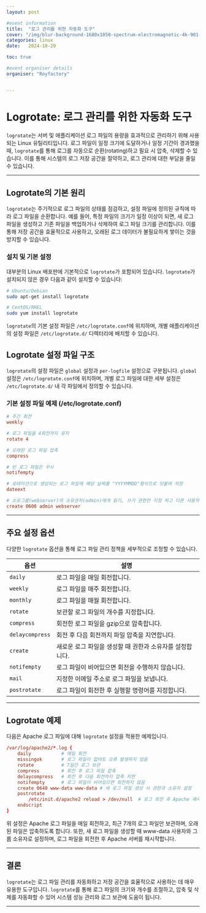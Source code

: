 ```yaml
---
layout: post

#event information
title:  "로그 관리를 위한 자동화 도구"
cover: "/img/blur-background-1680x1050-spectrum-electromagnetic-4k-901-1.jpg"
categories: linux
date:   2024-10-29

toc: true

#event organiser details
organiser: "Royfactory"


---
```


# Logrotate: 로그 관리를 위한 자동화 도구

`logrotate`는 서버 및 애플리케이션 로그 파일의 용량을 효과적으로 관리하기 위해 사용되는 Linux 유틸리티입니다. 로그 파일이 일정 크기에 도달하거나 일정 기간이 경과했을 때, `logrotate`를 통해 로그를 자동으로 순환(rotating)하고 필요 시 압축, 삭제할 수 있습니다. 이를 통해 시스템의 로그 저장 공간을 절약하고, 로그 관리에 대한 부담을 줄일 수 있습니다.

---

## Logrotate의 기본 원리

`logrotate`는 주기적으로 로그 파일의 상태를 점검하고, 설정 파일에 정의된 규칙에 따라 로그 파일을 순환합니다. 예를 들어, 특정 파일의 크기가 일정 이상이 되면, 새 로그 파일을 생성하고 기존 파일을 백업하거나 삭제하여 로그 파일 크기를 관리합니다. 이를 통해 저장 공간을 효율적으로 사용하고, 오래된 로그 데이터가 불필요하게 쌓이는 것을 방지할 수 있습니다.

### 설치 및 기본 설정

대부분의 Linux 배포판에 기본적으로 `logrotate`가 포함되어 있습니다. `logrotate`가 설치되지 않은 경우 다음과 같이 설치할 수 있습니다:

```bash
# Ubuntu/Debian
sudo apt-get install logrotate

# CentOS/RHEL
sudo yum install logrotate
```

`logrotate`의 기본 설정 파일은 `/etc/logrotate.conf`에 위치하며, 개별 애플리케이션의 설정 파일은 `/etc/logrotate.d/` 디렉터리에 배치할 수 있습니다.

## Logrotate 설정 파일 구조

`logrotate`의 설정 파일은 `global` 설정과 `per-logfile` 설정으로 구분됩니다. `global` 설정은 `/etc/logrotate.conf`에 위치하며, 개별 로그 파일에 대한 세부 설정은 `/etc/logrotate.d/` 내 각 파일에서 정의할 수 있습니다.

### 기본 설정 파일 예제 (/etc/logrotate.conf)

```conf
# 주간 회전
weekly

# 로그 파일을 4회전까지 유지
rotate 4

# 오래된 로그 파일 압축
compress

# 빈 로그 파일은 무시
notifempty

# 로테이션으로 생성되는 로그 파일에 해당 날짜를 "YYYYMMDD"형식으로 덧붙여 저장
dateext

# 소유그룹(webserver)의 소유권자(admin)에게 읽기, 쓰기 권한만 지정 하고 다른 사용자에게 권한 부여 안함
create 0600 admin webserver
```

---

## 주요 설정 옵션

다양한 `logrotate` 옵션을 통해 로그 파일 관리 정책을 세부적으로 조정할 수 있습니다.

|옵션|설명|
|---|-----|
|`daily`|로그 파일을 매일 회전합니다.|
|`weekly`|로그 파일을 매주 회전합니다.|
|`monthly`|로그 파일을 매월 회전합니다.|
|`rotate`|보관할 로그 파일의 개수를 지정합니다.|
|`compress`|회전한 로그 파일을 gzip으로 압축합니다.|
|`delaycompress`|회전 후 다음 회전까지 파일 압축을 지연합니다.|
|`create`|새로운 로그 파일을 생성할 때 권한과 소유자를 설정합니다.|
|`notifempty`|로그 파일이 비어있으면 회전을 수행하지 않습니다.|
|`mail`|지정한 이메일 주소로 로그 파일을 보냅니다.|
|`postrotate`|로그 파일이 회전한 후 실행할 명령어를 지정합니다.|

---

## Logrotate 예제

다음은 Apache 로그 파일에 대해 `logrotate` 설정을 적용한 예제입니다.

```conf
/var/log/apache2/*.log {
    daily           # 매일 회전
    missingok       # 로그 파일이 없어도 오류 발생하지 않음
    rotate          # 7일간 로그 보관
    compress        # 회전 후 로그 파일 압축
    delaycompress   # 회전 후 다음 회전까지 압축 지연
    notifempty      # 로그 파일이 비어있으면 회전하지 않음
    create 0640 www-data www-data # 새 로그 파일 생성 시 권한과 소유자 설정
    postrotate
        /etc/init.d/apache2 reload > /dev/null  # 로그 회전 후 Apache 재시작
    endscript
}
```

위 설정은 Apache 로그 파일을 매일 회전하고, 최근 7개의 로그 파일만 보관하며, 오래된 파일은 압축하도록 합니다. 또한, 새 로그 파일을 생성할 때 www-data 사용자와 그룹 소유자로 설정하며, 로그 파일을 회전한 후 Apache 서버를 재시작합니다.

---

## 결론

`logrotate`는 로그 파일 관리를 자동화하고 저장 공간을 효율적으로 사용하는 데 매우 유용한 도구입니다. `logrotate`를 통해 로그 파일의 크기와 개수를 조절하고, 압축 및 삭제를 자동화할 수 있어 시스템 성능 관리와 로그 보관에 도움이 됩니다.

---